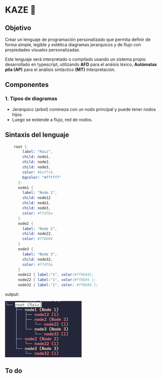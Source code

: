 # KAZE 🍁

## Objetivo

Crear un lenguaje de programación personalizado que permita definir de forma simple, legible y estética diagramas jerarquicos y de flujo con propiedades visuales personalizadas.

Este lenguaje será interpretado o compilado usando un sistema propio desarrollado en typescript, utilizando **AFD** para el anáisis léxico, **Autómatas pila (AP)** para el análisis sintáctico **(MT)** Interpretación.

## Componentes

### 1. Tipos de diagramas

* Jerarquico (arbol) comineza con un nodo principal y puede tener nodos hijos.
* Luego se extiende a flujo, red de nodos.

## Sintaxis del lenguaje

````s
    root {
        label: "Raiz",
        child: node1,
        child: node2,
        child: node3,
        color: #baffc9,
        bgcolor: "#ffffff"
      };
      node1 {
        label: "Node 1",
        child: node12
        child: node2,
        child: node3,
        color: #ffdfba
      }
      node2 {
        label: "Node 2",
        child: node22,
        color: #ff8b94
      }
      node3 {
        label: "Node 3",
        child: node32,
        color: #ffdfba
      }
      node12 { label:"1", color:#ff8b94};
      node22 { label:"1", color:#ff8b94 };
      node32 { label:"1", color: #ff8b94 };
````

output:

![alt text](image-1.png)

## To do
